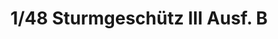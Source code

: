 ---
layout: product
title: "1/48 Sturmgeschütz III Ausf. B  "
price: "3600" 
desc: "Maketa"
img_path: "/assets/img/TAM32507.webp"
brand: "Tamiya"
available: false
special_offer: false
new: false
soon: false
cat: "010000"
subcat: "010300"
subsubcat: "0N/A"
sifra: "TAM32507"
popular: false
---